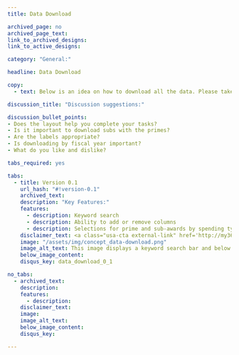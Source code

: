 ```yaml
---
title: Data Download

archived_page: no
archived_page_text:
link_to_archived_designs:
link_to_active_designs:

category: "General:"

headline: Data Download

copy:
  - text: Below is an idea on how to download all the data. Please take a look and give us your feedback in the discussion section at the bottom of each tab.

discussion_title: "Discussion suggestions:"

discussion_bullet_points:
- Does the layout help you complete your tasks?
- Is it important to download subs with the primes?
- Are the labels appropriate?
- Is downloading by fiscal year important?
- What do you like and dislike?

tabs_required: yes

tabs:
  - title: Version 0.1
    url_hash: "#!version-0.1"
    archived_text:
    description: "Key Features:"
    features:
      - description: Keyword search
      - description: Ability to add or remove columns
      - description: Selections for prime and sub-awards by spending types
    disclaimer_text: <a class="usa-cta external-link" href='http://my36m8.axshare.com/data_download.html' target="_blank">View an interactive version of the below image</a>
    image: "/assets/img/concept_data-download.png"
    image_alt_text: This image displays a keyword search bar and below a table with Data Preview results. To the far right is a Add/Remove Columns link that opens up Award Characteristic, Award Amount Information, Awardee/Recipient Entity Information, and Agency Information checkboxes at the bottom of the page to select which columns to add and which to remove.
    below_image_content:
    disqus_key: data_download_0_1

no_tabs:
  - archived_text:
    description:
    features:
      - description:
    disclaimer_text:
    image:
    image_alt_text:
    below_image_content:
    disqus_key:

---
```

